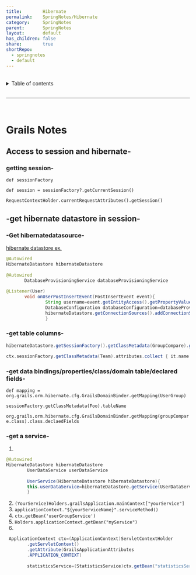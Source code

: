 ```yaml
---
title:        Hibernate    
permalink:    SpringNotes/Hibernate    
category:     SpringNotes    
parent:       SpringNotes    
layout:       default    
has_children: false    
share:        true    
shortRepo:    
  - springnotes    
  - default    
---
```

    
    
<br/>    
    
<details markdown="block">    
<summary>    
Table of contents    
</summary>    
{: .text-delta }    
1. TOC    
{:toc}    
</details>    
    
<br/>    
    
***    
    
<br/>    
    
# Grails Notes    
    
## Access to session and hibernate-    
    
### getting session-    
    
`def sessionFactory`    
    
`def session = sessionFactory?.getCurrentSession()`    
    
`RequestContextHolder.currentRequestAttributes().getSession()`    
    
## -get hibernate datastore in session-    
    
### -Get hibernatedatasource-    
    
[hibernate datastore ex.](https://guides.grails.org/grails-dynamic-multiple-datasources/guide/index.html  )    
    
~~~java    
@Autowired    
HibernateDatastore hibernateDatastore    
    
@Autowired    
       DatabaseProvisioningService databaseProvisioningService    
    
@Listener(User)     
       void onUserPostInsertEvent(PostInsertEvent event){    
               String username=event.getEntityAccess().getPropertyValue("username")    
               DatabaseConfiguration databaseConfiguration=databaseProvisioningService.findDatabaseConfigurationByUsername(username)    
               hibernateDatastore.getConnectionSources().addConnectionSource(databaseConfiguration.dataSourceName,databaseConfiguration.configuration)    
               }    
~~~    
    
### -get table columns-    
    
```groovy    
hibernateDatastore.getSessionFactory().getClassMetadata(GroupCompare).getProperties().sort()    
```    
    
```groovy    
ctx.sessionFactory.getClassMetadata(Team).attributes.collect { it.name }    
```    
    
### -get data bindings/properties/class/domain table/declared fields-    
    
`def mapping = org.grails.orm.hibernate.cfg.GrailsDomainBinder.getMapping(UserGroup)`    
    
`sessionFactory.getClassMetadata(Foo).tableName`    
    
`org.grails.orm.hibernate.cfg.GrailsDomainBinder.getMapping(groupCompare.class).class.declaedFields`    
    
### -get a service-    
    
1.    
    
```java    
@Autowired     
HibernateDatastore hibernateDatastore    
        UserDataService userDataService    
    
        UserService(HibernateDatastore hibernateDatastore){    
        this.userDataService=hibernateDatastore.getService(UserDataService)    
        }    
```    
    
2. ```(YourService)Holders.grailsApplication.mainContext["yourService"]```    
3. ```applicationContext."${yourServiceName}".serviceMethod()```    
4. ```ctx.getBean('userGroupService')```    
5. ```Holders.applicationContext.getBean("myService")```    
6.    
    
```java    
 ApplicationContext ctx=(ApplicationContext)ServletContextHolder    
        .getServletContext()    
        .getAttribute(GrailsApplicationAttributes    
        .APPLICATION_CONTEXT)    
    
        statisticsService=(StatisticsService)ctx.getBean("statisticsService ")    
```